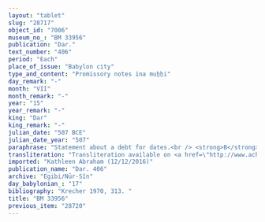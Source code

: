 ```yaml
---
layout: "tablet"
slug: "28717"
object_id: "7006"
museum_no_: "BM 33956"
publication: "Dar."
text_number: "406"
period: "Each"
place_of_issue: "Babylon city"
type_and_content: "Promissory notes ina muẖẖi"
day_remark: "-"
month: "VII"
month_remark: "-"
year: "15"
year_remark: "-"
king: "Dar"
king_remark: "-"
julian_date: "507 BCE"
julian_date_year: "507"
paraphrase: "Statement about a debt for dates.<br /> <strong>B</strong> owes 60 kor of dates to <strong>A</strong>. This is the only thing mentioned in this debtnote. Names of two witnesses and the scribe.<br /> &nbsp;<br /> <strong>A</strong> = Nab&ucirc;-bulliṭ/Nab&ucirc;-&scaron;umu-uṣur//Bēl-aplu-uṣur; <strong>B</strong> = Marduk-nāṣir-apli/Itti-Marduk-balāṭu//Egibi"
transliteration: "Transliteration available on <a href=\"http://www.achemenet.com/en/item/?/textual-sources/texts-by-regions/babylonia/babylon/1661167\" target=\"_blank\">Achemenet</a>"
imported: "Kathleen Abraham (12/12/2016)"
publication_name: "Dar. 406"
archive: "Egibi/Nūr-Sîn"
day_babylonian_: "17"
bibliography: "Krecher 1970, 313. "
title: "BM 33956"
previous_item: "28720"
---
```

